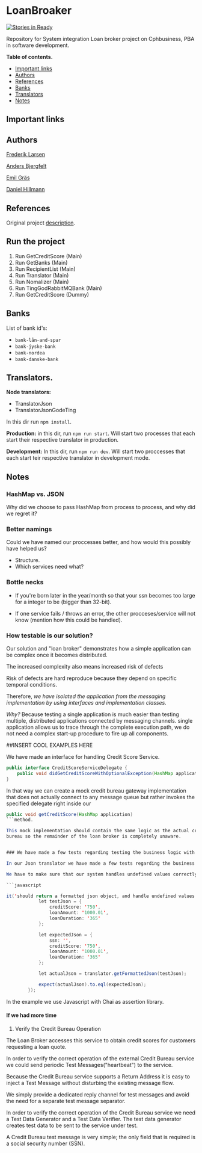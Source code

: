 # LoanBroaker

[![Stories in Ready](https://badge.waffle.io/hilleer/LoanBroaker.png?label=ready&title=Ready)](http://waffle.io/hilleer/LoanBroaker)

Repository for System integration Loan broker project on Cphbusiness, PBA in software development.

**Table of contents.**

- [Important links](#important-links)
- [Authors](#authors)
- [References](#references)
- [Banks](#banks)
- [Translators](#translators)
- [Notes](#notes)

## Important links

## Authors

[Frederik Larsen](https://github.com/lalelarsen)

[Anders Bjergfelt](https://github.com/andersbjergfelt)

[Emil Gräs](https://github.com/emilgras)

[Daniel Hillmann](https://github.com/hilleer)

## References

Original project [description](https://github.com/datsoftlyngby/soft2017fall-system-integration-teaching-material/blob/master/assignments/LoanBrokerProject.pdf).

## Run the project

1. Run GetCreditScore (Main)
2. Run GetBanks (Main)
3. Run RecipientList (Main)
4. Run Translator (Main)
5. Run Nomalizer (Main)
6. Run TingGodRabbitMQBank (Main)
7. Run GetCreditScore (Dummy)

## Banks

List of bank id's:

- `bank-lån-and-spar`
- `bank-jyske-bank`
- `bank-nordea`
- `bank-danske-bank`

## Translators.

**Node translators:**

- TranslatorJson
- TranslatorJsonGodeTing

In this dir run `npm install`.

**Production:** in this dir, run `npm run start`. Will start two processes that each start their respective translator in production.

**Development:** In this dir, run `npm run dev`. Will start two proccesses that each start teir respective translator in development mode.

## Notes

### HashMap vs. JSON

Why did we choose to pass HashMap from process to process, and why did we regret it? 

### Better namings

Could we have named our proccesses better, and how would this possibly have helped us? 

- Structure.
- Which services need what?

### Bottle necks

- If you're born later in the year/month so that your ssn becomes too large for a integer to be (bigger than 32-bit).

- If one service fails / throws an error, the other procceses/service will not know (mention how this could be handled).

### How testable is our solution?

Our solution and "loan broker" demonstrates how a simple application can be complex once it becomes distributed. 

The increased complexity also means increased risk of defects

Risk of defects are hard reproduce because they depend on specific temporal conditions.

Therefore, *we have isolated the application from the messaging implementation by using interfaces and
implementation classes.*

*Why?* 
Because testing a single application is much easier than testing multiple, distributed applications
connected by messaging channels.
single application allows us to trace through the complete
execution path, we do not need a complex start-up procedure to fire up all components.

##INSERT COOL EXAMPLES HERE 

We have made an interface for handling Credit Score Service. 

```java
public interface CreditScoreServiceDelegate {
    public void didGetCreditScoreWithOptionalException(HashMap application, Exception ex);
}
```
In that way we can create a mock credit bureau gateway implementation that does not actually
connect to any message queue but rather invokes the specified delegate right inside our
```java
public void getCreditScore(HashMap application) 
```method.

This mock implementation should contain the same logic as the actual credit
bureau so the remainder of the loan broker is completely unaware.


### We have made a few tests regarding testing the business logic with unit test cases.

In our Json translator we have made a few tests regarding the business logic. 

We have to make sure that our system handles undefined values correctly.

```javascript

it('should return a formatted json object, and handle undefined values', () => {
			let testJson = {
				creditScore: '750',
				loanAmount: '1000.01',
				loanDuration: '365'
			};

			let expectedJson = {
				ssn: '',
				creditScore: '750',
				loanAmount: '1000.01',
				loanDuration: '365'
			};

			let actualJson = translator.getFormattedJson(testJson);

			expect(actualJson).to.eql(expectedJson);
		});
```

In the example we use Javascript with Chai as assertion library.


#### If we had more time

1. Verify the Credit Bureau Operation

The Loan Broker accesses this service to obtain credit scores for
customers requesting a loan quote. 

In order to verify the correct operation of the external Credit Bureau service we could send periodic Test Messages("heartbeat") to the service.

Because the Credit Bureau service supports a Return Address it is easy to inject a Test Message without disturbing the existing message flow.

We simply provide a dedicated reply channel for test messages and avoid the need for a separate test message separator.

In order to verify the correct operation of the Credit Bureau service we need a Test Data Generator and a Test Data Verifier. The test data generator creates test data to be sent to the service under test. 

A Credit Bureau test message is very simple; the only field that is required is a social security
number (SSN). 

